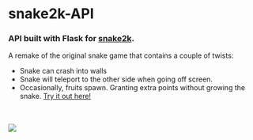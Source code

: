 # snake2k-API 

### API built with Flask for <a href="http://206.189.191.252/">snake2k</a>.

A remake of the original snake game that contains a couple of twists:
* Snake can crash into walls
* Snake will teleport to the other side when going off screen. 
* Occasionally, fruits spawn. Granting extra points without growing the snake.
<a href="http://206.189.191.252">Try it out here!</a>

</br>
</br>
<img src="http://206.189.191.252/demo.gif" />
